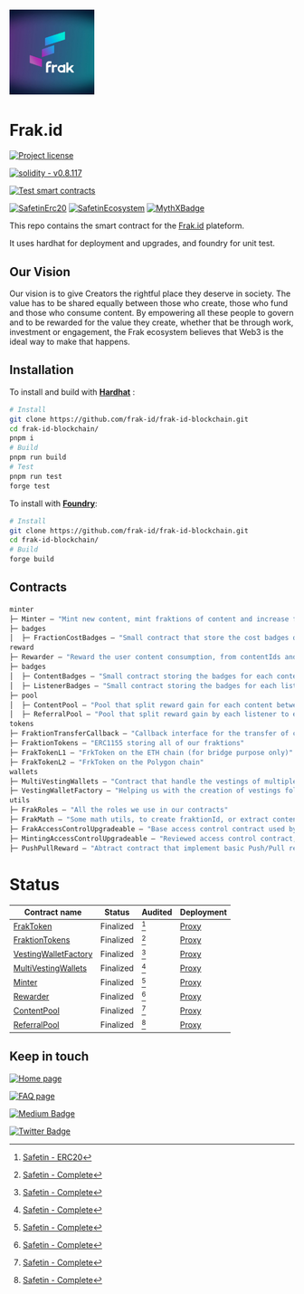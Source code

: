 # <img src="logo.jpeg" alt="frak-logo" height="150"/>

# Frak.id

[![Project license](https://img.shields.io/badge/License-GPLv3-blue.svg)](https://github.com/frak-id/frak-id-blockchain/LICENSE.txt)

[![solidity - v0.8.117](https://img.shields.io/badge/solidity-v0.8.17-2ea44f?logo=solidity)](https://github.com/frak-id/frak-id-blockchain)

[![Test smart contracts](https://github.com/frak-id/frak-id-blockchain/actions/workflows/test.yml/badge.svg)](https://github.com/frak-id/frak-id-blockchain/actions/workflows/test.yml)

[![SafetinErc20](https://badgen.net/badge/Safetin%20ecosystem/passed/green?icon=https://uploads-ssl.webflow.com/624b2fb0a98b08011e0bf1d0/624c870d20ffb8fcf547507c_icon-safetin.svg)](https://www.safetin.com/audit/frak)
[![SafetinEcosystem](https://badgen.net/badge/Safetin%20erc20/passed/green?icon=https://uploads-ssl.webflow.com/624b2fb0a98b08011e0bf1d0/624c870d20ffb8fcf547507c_icon-safetin.svg)](https://www.safetin.com/audit/frak-2)
[![MythXBadge](https://badgen.net/https/api.mythx.io/v1/projects/df0aab13-6b4e-4e67-ab53-d4472414264a/badge/data?cache=300&icon=https://raw.githubusercontent.com/ConsenSys/mythx-github-badge/main/logo_white.svg)](https://docs.mythx.io/dashboard/github-badges)

This repo contains the smart contract for the [Frak.id](https://frak.id/) plateform.

It uses hardhat for deployment and upgrades, and foundry for unit test.

## Our Vision

Our vision is to give Creators the rightful place they deserve in society. The value has to be shared equally between
those who create, those who fund and those who consume content. By empowering all these people to govern and to be
rewarded for the value they create, whether that be through work, investment or engagement, the Frak ecosystem believes
that Web3 is the ideal way to make that happens.

## Installation

To install and build with [**Hardhat**](https://github.com/nomiclabs/hardhat) :

```sh
# Install
git clone https://github.com/frak-id/frak-id-blockchain.git
cd frak-id-blockchain/
pnpm i
# Build
pnpm run build
# Test
pnpm run test
forge test
```

To install with [**Foundry**](https://github.com/gakonst/foundry):

```sh
# Install
git clone https://github.com/frak-id/frak-id-blockchain.git
cd frak-id-blockchain/
# Build
forge build
```

## Contracts

```ml
minter
├─ Minter — "Mint new content, mint fraktions of content and increase fraktions supply"
├─ badges
│  ├─ FractionCostBadges — "Small contract that store the cost badges of each fraktions"
reward
├─ Rewarder — "Reward the user content consumption, from contentIds and CCU's"
├─ badges
│  ├─ ContentBadges — "Small contract storing the badges for each content's"
│  ├─ ListenerBadges — "Small contract storing the badges for each listener's"
├─ pool
│  ├─ ContentPool — "Pool that split reward gain for each content between each investor's"
│  ├─ ReferralPool — "Pool that split reward gain by each listener to each one of his referrer"
tokens
├─ FraktionTransferCallback — "Callback interface for the transfer of content fraktions"
├─ FraktionTokens — "ERC1155 storing all of our fraktions"
├─ FrakTokenL1 — "FrkToken on the ETH chain (for bridge purpose only)"
├─ FrakTokenL2 — "FrkToken on the Polygon chain"
wallets
├─ MultiVestingWallets — "Contract that handle the vestings of multiple user's"
├─ VestingWalletFactory — "Helping us with the creation of vestings following some defined criteria (initial drop, cliff etc)"
utils
├─ FrakRoles — "All the roles we use in our contracts"
├─ FrakMath — "Some math utils, to create fraktionId, or extract contentId from fraktionId."
├─ FrakAccessControlUpgradeable — "Base access control contract used by every contract"
├─ MintingAccessControlUpgradeable — "Reviewed access control contract, with more options for the minting part (so for token's and minter)"
├─ PushPullReward — "Abtract contract that implement basic Push/Pull reward (we store reward amount, then the user withdraw it), helping us gain some gas"
```

# Status

| Contract name                                                      | Status    | Audited | Deployment                                                                          |
| ------------------------------------------------------------------ | --------- | ------- | ----------------------------------------------------------------------------------- |
| [FrakToken](contracts/tokens/FrakToken.sol)                      | Finalized | [^1]    | [Proxy](https://polygonscan.com/token/0x6261E4a478C98419EaFa6289509C49058D21Df8c)   |
| [FraktionTokens](contracts/tokens/FraktionTokens.sol)              | Finalized | [^2]    | [Proxy](https://polygonscan.com/token/0x4B1611803687Ab821E1b670fE94CB93303D94F8a)   |
| [VestingWalletFactory](contracts/wallets/VestingWalletFactory.sol) | Finalized | [^2]    | [Proxy](https://polygonscan.com/address/0xb8D79C7Bca3994dd5B4A80AD1c088CEBCd01f7F6) |
| [MultiVestingWallets](contracts/wallets/MultiVestingWallets.sol)   | Finalized | [^2]    | [Proxy](https://polygonscan.com/address/0x4B1611803687Ab821E1b670fE94CB93303D94F8a) |
| [Minter](contracts/minter/Minter.sol)                              | Finalized | [^2]    | [Proxy](https://polygonscan.com/address/0x1adc8CAaA35551730eCd82e0eEA683Aa90dB6cf0) |
| [Rewarder](contracts/reward/Rewarder.sol)                          | Finalized | [^2]    | [Proxy](https://polygonscan.com/address/0x8D9fa601DA1416b087E9db6B6EaD63D4920A4528) |
| [ContentPool](contracts/reward/pool/ContentPool.sol)               | Finalized | [^2]    | [Proxy](https://polygonscan.com/address/0xDCB34659B83C4F8708fd7AcAA3755547BF8BBcA0) |
| [ReferralPool](contracts/reward/pool/ReferralPool.sol)             | Finalized | [^2]    | [Proxy](https://polygonscan.com/address/0x166d8CFEe1919bC2e8c7AdBB34F1613194e9C599) |

[^1]: [Safetin - ERC20](https://www.safetin.com/audit/frak)
[^2]: [Safetin - Complete](https://www.safetin.com/audit/frak-2)

## Keep in touch

[![Home page](https://badgen.net/badge/icon/website?icon=https://frak.id/images/logos/frak_logo_01.svg&label)](https://frak.id/)

[![FAQ page](https://badgen.net/badge/icon/white%20paper?icon=https://frak.id/images/logos/frak_logo_01.svg&label)](https://help.frak.id/)

[![Medium Badge](https://badgen.net/badge/icon/medium?icon=medium&label)](https://medium.com/frak-defi)

[![Twitter Badge](https://badgen.net/badge/icon/twitter?icon=twitter&label)](https://twitter.com/frak_defi)

